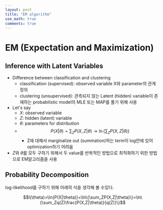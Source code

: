 ```yaml
---
layout: post
title: "EM algorithm"
use_math: true
comments: true
---
```

# EM (Expectation and Maximization)
## Inference with Latent Variables
- Difference between classification and clustering
	- classification (supervised): observed variable X와 parameter의 관계 정의
	- clustering (unsupervised): 관측되지 않는 Latent (hidden) variable이 존재하는 probabilistic model의 MLE 또는 MAP를 풀기 위해 사용
- Let's say
	- $X$: observed variable
	- $Z$: hidden (latent) variable
	- $\theta$: parameters for distribution
	- $$P(X|\theta)=\sum_ZP(X,Z|\theta)\rightarrow \ln\{\sum_ZP(X,Z|\theta)\}$$
		- Z에 대해서 marginalize out (summation)하는 term이 log안에 있어 optimization하기 어려움
- $Z$와 $\theta$를 모두 구하기 위해서 두 value를 반복적인 방법으로 최적화하기 위한 방법으로 EM알고리즘을 사용

## Probability Decomposition
log-likelihood를 구하기 위해 아래의 식을 생각해 볼 수있다.

$$l(\theta)=\ln{P(X|\theta)}=\ln\{\sum_ZP(X,Z|\theta)\}=\ln\{\sum_Zq(Z)\frac{P(X,Z|\theta)}{q(Z)}\}$$

